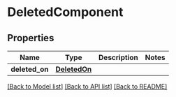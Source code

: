# DeletedComponent

## Properties
Name | Type | Description | Notes
------------ | ------------- | ------------- | -------------
**deleted_on** | [**DeletedOn**](DeletedOn.md) |  | 

[[Back to Model list]](../README.md#documentation-for-models) [[Back to API list]](../README.md#documentation-for-api-endpoints) [[Back to README]](../README.md)

